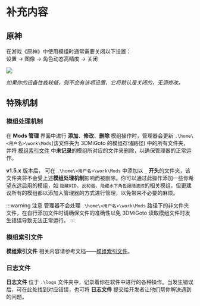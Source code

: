 # 补充内容

## 原神

在游戏《原神》中使用模组时通常需要关闭以下设置：\
设置 → 图像 → 角色动态高精度 → 关闭

![](/static/image/049ce9eb.png)

<weaken><em>如果你的设备性能较低，则不会有该项设置，它将默认是关闭的，无须修改。</em></weaken>

## 特殊机制

### 模组处理机制
在 **Mods 管理** 界面中进行 **添加**、**修改**、**删除** 模组操作时，管理器会更新 `.\home\<用户名>\work\Mods`<weaken>(该文件夹为 3DMiGoto 的模组存储路径)</weaken> 中的所有文件夹，并将 [模组索引文件](/docs/mods-index) 中**未记录**的模组所对应的文件夹删除，以确保管理器的正常运作。

**v1.5.x** 版本后， 可在 `.\home\<用户名>\work\Mods` 中添加以 `_` **开头**的文件夹，该文件夹将不会受上述**模组处理机制**影响而被删除。你可以通过此操作添加一些你希望永远启用的模组，如 `隐藏UID`、`反和谐`、`隐藏水下角色跟随波纹`的相关模组，但更建议所有的模组都以添加入管理器的方式进行管理，以免带来不必要的麻烦。

:::warning 注意
管理器不会处理 `.\home\<用户名>\work\Mods` 路径下的非文件夹文件，在自行添加文件时请确保文件的准确性以免 3DMiGoto 读取模组文件时发生错误导致无法正常运行。
:::

### 模组索引文件
**模组索引文件** 相关内容请参考文档——[模组索引文件](/docs/mods-index)。

### 日志文件
**日志文件** 位于 `.\logs` 文件夹中，记录着你在软件中进行的各种操作。当发生错误后，可在此处找到对应错误，也可将 **日志文件** 提交给开发者让他们帮你解决遇到的问题。
